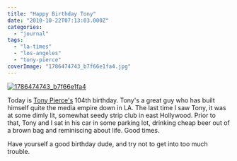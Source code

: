 ```yaml
---
title: "Happy Birthday Tony"
date: "2010-10-22T07:13:03.000Z"
categories: 
  - "journal"
tags: 
  - "la-times"
  - "los-angeles"
  - "tony-pierce"
coverImage: "1786474743_b7f66e1fa4.jpg"
---
```


[![](images/1786474743_b7f66e1fa4-199x300.jpg "1786474743_b7f66e1fa4")](http://www.migratorynerd.com/wordpress/wp-content/uploads/2010/10/1786474743_b7f66e1fa4.jpg)

Today is [Tony Pierce's](http://blog.tonypierce.com/) 104th birthday. Tony's a great guy who has built himself quite the media empire down in LA. The last time I saw Tony, it was at some dimly lit, somewhat seedy strip club in east Hollywood. Prior to that, Tony and I sat in his car in some parking lot, drinking cheap beer out of a brown bag and reminiscing about life. Good times.

Have yourself a good birthday dude, and try not to get into too much trouble.
